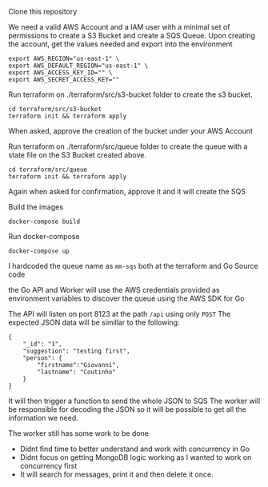 Clone this repository

We need a valid AWS Account and a IAM user with a minimal set of permissions to create a S3 Bucket and create a SQS Queue.
Upon creating the account, get the values needed and export into the environment
```
export AWS_REGION="us-east-1" \
export AWS_DEFAULT_REGION="us-east-1" \
export AWS_ACCESS_KEY_ID="" \
export AWS_SECRET_ACCESS_KEY=""

```

Run terraform on ./terraform/src/s3-bucket folder to create the s3 bucket.
```
cd terraform/src/s3-bucket
terraform init && terraform apply
```
When asked, approve the creation of the bucket under your AWS Account


Run terraform on ./terraform/src/queue folder to create the queue with a state file on the S3 Bucket created above.
```
cd terraform/src/queue
terraform init && terraform apply
```
Again when asked for confirmation, approve it and it will create the SQS


Build the images
```
docker-compose build
```

Run docker-compose
```
docker-compose up
```

I hardcoded the queue name as `mm-sqs` both at the terraform and Go Source code

the Go API and Worker will use the AWS credentials provided as environment variables to discover the queue using the AWS SDK for Go

The API will listen on port 8123 at the path `/api` using only `POST`
The expected JSON data will be simillar to the following:
```
{
	"_id": "1",
	"suggestion": "testing first",
	"person": {
		"firstname":"Giovanni",
		"lastname": "Coutinho"
	}
}
```
It will then trigger a function to send the whole JSON to SQS
The worker will be responsible for decoding the JSON so it will be possible to get all the information we need.


The worker still has some work to be done
 - Didnt find time to better understand and work with concurrency in Go
 - Didnt focus on getting MongoDB logic working as I wanted to work on concurrency first
 - It will search for messages, print it and then delete it once.
